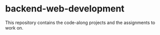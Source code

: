 # backend-web-development
This repository contains the code-along projects and the assignments to work on.
